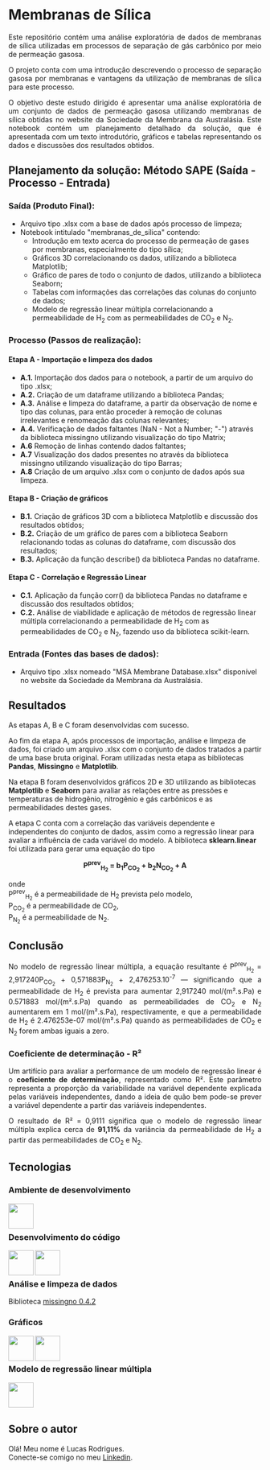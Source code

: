 # Membranas de Sílica
<p align="justify">Este repositório contém uma análise exploratória de dados de membranas de sílica utilizadas em processos de separação de gás carbônico por meio de permeação gasosa.</p>
<p align="justify">O projeto conta com uma introdução descrevendo o processo de separação gasosa por membranas e vantagens da utilização de membranas de sílica para este processo.</p>

<p align="justify">O objetivo deste estudo dirigido é apresentar uma análise exploratória de um conjunto de dados de permeação gasosa utilizando membranas de sílica obtidas no website da Sociedade da Membrana da Australásia. Este notebook contém um planejamento detalhado da solução, que é apresentada com um texto introdutório, gráficos e tabelas representando os dados e discussões dos resultados obtidos.</p>

## Planejamento da solução: Método SAPE (Saída - Processo - Entrada)

### Saída (Produto Final):
- Arquivo tipo .xlsx com a base de dados após processo de limpeza;
- Notebook intitulado "membranas_de_sílica" contendo:
    - Introdução em texto acerca do processo de permeação de gases por membranas, especialmente do tipo sílica;
    - Gráficos 3D correlacionando os dados, utilizando a biblioteca Matplotlib;
    - Gráfico de pares de todo o conjunto de dados, utilizando a biblioteca Seaborn;
    - Tabelas com informações das correlações das colunas do conjunto de dados;
    - Modelo de regressão linear múltipla correlacionando a permeabilidade de H<sub>2</sub> com as permeabilidades de CO<sub>2</sub> e N<sub>2</sub>.

### Processo (Passos de realização):
#### Etapa A - Importação e limpeza dos dados
- **A.1.** Importação dos dados para o notebook, a partir de um arquivo do tipo .xlsx;<br/>
- **A.2.** Criação de um dataframe utilizando a biblioteca Pandas;<br/>
- **A.3.** Análise e limpeza do dataframe, a partir da observação de nome e tipo das colunas, para então proceder à remoção de  colunas irrelevantes e renomeação das colunas relevantes;<br/>
- **A.4.** Verificação de dados faltantes (NaN - Not a Number; "-") através da biblioteca missingno utilizando visualização do   tipo Matrix;<br/>
- **A.6** Remoção de linhas contendo dados faltantes;<br/>
- **A.7** Visualização dos dados presentes no através da biblioteca missingno utilizando visualização do tipo Barras;<br/>
- **A.8** Criação de um arquivo .xlsx com o conjunto de dados após sua limpeza.<br/>
   
#### Etapa B - Criação de gráficos
- **B.1.** Criação de gráficos 3D com a biblioteca Matplotlib e discussão dos resultados obtidos;
- **B.2.** Criação de um gráfico de pares com a biblioteca Seaborn relacionando todas as colunas do dataframe, com discussão dos resultados;
- **B.3.** Aplicação da função describe() da biblioteca Pandas no dataframe.

#### Etapa C - Correlação e Regressão Linear
- **C.1.** Aplicação da função corr() da biblioteca Pandas no dataframe e discussão dos resultados obtidos;
- **C.2.** Análise de viabilidade e aplicação de métodos de regressão linear múltipla correlacionando a permeabilidade de H<sub>2</sub> com as permeabilidades de CO<sub>2</sub> e N<sub>2</sub>, fazendo uso da biblioteca scikit-learn.
     
### Entrada (Fontes das bases de dados):
- Arquivo tipo .xlsx nomeado "MSA Membrane Database.xlsx" disponível no website da Sociedade da Membrana da Australásia.


## Resultados
As etapas A, B e C foram desenvolvidas com sucesso.

Ao fim da etapa A, após processos de importação, análise e limpeza de dados, foi criado um arquivo .xlsx com o conjunto de dados tratados a partir de uma base bruta original.
Foram utilizadas nesta etapa as bibliotecas <strong>Pandas</strong>, <strong>Missingno</strong> e <strong>Matplotlib</strong>.

Na etapa B foram desenvolvidos gráficos 2D e 3D utilizando as bibliotecas <strong>Matplotlib</strong> e <strong>Seaborn</strong> para avaliar as relações entre as pressões e temperaturas de hidrogênio, nitrogênio e gás carbônicos e as permeabilidades destes gases.

A etapa C conta com a correlação das variáveis dependente e independentes do conjunto de dados, assim como a regressão linear para avaliar a influência de cada variável do modelo.
A biblioteca <strong>sklearn.linear</strong> foi utilizada para gerar uma equação do tipo

<p align="center"><strong>P<sup>prev</sup><sub>H<sub>2</sub></sub> = b<sub>1</sub>P<sub>CO<sub>2</sub></sub> + b<sub>2</sub>N<sub>CO<sub>2</sub></sub> + A</strong></p>

onde<br/>
P<sup>prev</sup><sub>H<sub>2</sub></sub> é a permeabilidade de H<sub>2</sub> prevista pelo modelo,<br/>
P<sub>CO<sub>2</sub></sub> é a permeabilidade de CO<sub>2</sub>,<br/>
P<sub>N<sub>2</sub></sub> é a permeabilidade de N<sub>2</sub>.

## Conclusão

<p align="justify">No modelo de regressão linear múltipla, a equação resultante é P<sup>prev</sup><sub>H<sub>2</sub></sub> = 2,917240P<sub>CO<sub>2</sub></sub> + 0,571883P<sub>N<sub>2</sub></sub> + 2,476253.10<sup>-7</sup> — significando que a permeabilidade de H<sub>2</sub> é prevista para aumentar 2,917240 mol/(m².s.Pa) e 0.571883 mol/(m².s.Pa) quando as permeabilidades de CO<sub>2</sub> e N<sub>2</sub> aumentarem em 1 mol/(m².s.Pa), respectivamente, e que a permeabilidade de H<sub>2</sub> é 2.476253e-07 mol/(m².s.Pa) quando as permeabilidades de CO<sub>2</sub> e N<sub>2</sub> forem ambas iguais a zero.</p>

### Coeficiente de determinação - R²
<p align="justify">Um artifício para avaliar a performance de um modelo de regressão linear é o <strong>coeficiente de determinação</strong>, representado como R². Este parâmetro representa a proporção da variabilidade na variável dependente explicada pelas variáveis independentes, dando a ideia de quão bem pode-se prever a variável dependente a partir das variáveis independentes.</p>

<p align="justify">O resultado de R² = 0,9111 significa que o modelo de regressão linear múltipla explica cerca de <strong>91,11%</strong> da variância da permeabilidade de H<sub>2</sub> a partir das permeabilidades de CO<sub>2</sub> e N<sub>2</sub>.</p>

## Tecnologias
### Ambiente de desenvolvimento
[<img src="https://upload.wikimedia.org/wikipedia/commons/3/38/Jupyter_logo.svg" style="height: 50px" align="left"/>](https://jupyter.org/)<br/><br/>


### Desenvolvimento do código
[<img src="https://freepikpsd.com/file/2019/10/Python-PNG-File.png" style="height: 50px" align="left"/>](https://www.python.org/)

[<img src="https://upload.wikimedia.org/wikipedia/commons/thumb/e/ed/Pandas_logo.svg/1200px-Pandas_logo.svg.png" style="height: 50px" align="left"/>](https://pandas.pydata.org/)<br/><br/>


### Análise e limpeza de dados
Biblioteca [missingno 0.4.2](https://pypi.org/project/missingno/0.4.2/)<br/>


### Gráficos
[<img src="https://matplotlib.org/stable/_static/images/logo2.svg" style="height: 50px" align="left"/>](https://matplotlib.org)

[<img src="https://seaborn.pydata.org/_static/logo-wide-lightbg.svg" style="height: 50px" align="left"/>](https://seaborn.pydata.org/)<br/><br/>


### Modelo de regressão linear múltipla
[<img src="https://upload.wikimedia.org/wikipedia/commons/thumb/0/05/Scikit_learn_logo_small.svg/1200px-Scikit_learn_logo_small.svg.png" style="height: 50px" align="left"/>](https://scikit-learn.org/stable/)<br/><br/><br/>



## Sobre o autor
Olá! Meu nome é Lucas Rodrigues.<br/>
Conecte-se comigo no meu [Linkedin](https://www.linkedin.com/in/lucasrodrigues3/).
